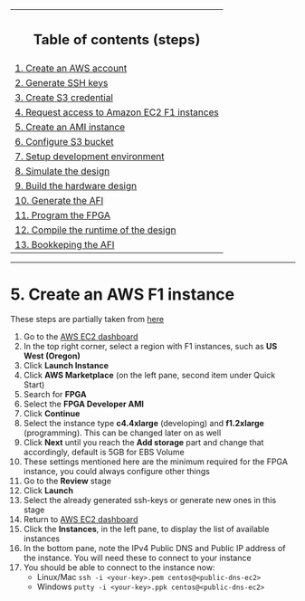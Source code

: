 <table style="width:100%">
  <tr>
    <th width="100%"><h2>Table of contents (steps)</h2></th>
  </tr>
  <tr>
    <td><a href="create_aws_account.md">1. Create an AWS account</a></td>
  </tr>
  <tr>
    <td><a href="generate_ssh_keys.md">2. Generate SSH keys</a></td>
  </tr>
  <tr>
    <td><a href="create_s3_credential.md">3. Create S3 credential</a></td>
  </tr>
  <tr>
    <td><a href="request_access_f1.md">4. Request access to Amazon EC2 F1 instances</a></td>
  </tr>
  <tr>
    <td><a href="create_ami_instance.md">5. Create an AMI instance</a></td>
  </tr>
  <tr>
    <td><a href="configure_s3.md">6. Configure S3 bucket</a></td>
  </tr>
  <tr>
    <td><a href="setup_development_environment..md">7. Setup development environment</a></td>
  </tr>
  <tr>
    <td><a href="simulate_design.md">8. Simulate the design</a></td>
  </tr>
  <tr>
    <td><a href="build_hardware.md">9. Build the hardware design</a></td>
  </tr>
  <tr>
    <td><a href="generate_afi.md">10. Generate the AFI</a></td>
  </tr>
  <tr>
    <td><a href="program_fpga.md">11. Program the FPGA</a></td>
  </tr>
  <tr>
    <td><a href="compile_runtime.md">12. Compile the runtime of the design</a></td>
  </tr>
  <tr>
    <td><a href="bookkeeping_afi.md">13. Bookkeping the AFI</a></td>
  </tr>
</table>

---------------------------------------

# 5. Create an AWS F1 instance

These steps are partially taken from [here](https://github.com/Xilinx/SDAccel_Examples/wiki/Create,-configure-and-test-an-AWS-F1-instance)

1. Go to the [AWS EC2 dashboard](https://console.aws.amazon.com/ec2)
1. In the top right corner, select a region with F1 instances, such as **US West (Oregon)**
1. Click **Launch Instance**
1. Click **AWS Marketplace** (on the left pane, second item under Quick Start)
1. Search for **FPGA**
1. Select the **FPGA Developer AMI**
1. Click **Continue**
1. Select the instance type **c4.4xlarge** (developing) and **f1.2xlarge** (programming). This can be changed later on as well
1. Click **Next** until you reach the **Add storage** part and change that accordingly, default is 5GB for EBS Volume
1. These settings mentioned here are the minimum required for the FPGA instance, you could always configure other things
1. Go to the **Review** stage
1. Click **Launch**
1. Select the already generated ssh-keys or generate new ones in this stage
1. Return to [AWS EC2 dashboard](https://console.aws.amazon.com/ec2)
1. Click the **Instances**, in the left pane, to display the list of available instances
1. In the bottom pane, note the IPv4 Public DNS and Public IP address of the instance. You will need these to connect to your instance
1. You should be able to connect to the instance now:
    * Linux/Mac `ssh -i <your-key>.pem centos@<public-dns-ec2>`
    * Windows `putty -i <your-key>.ppk centos@<public-dns-ec2>`
